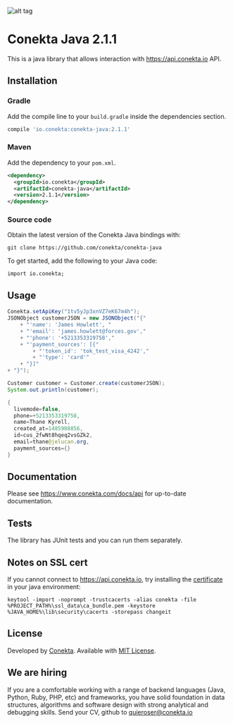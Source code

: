 ![alt tag](https://raw.github.com/conekta/conekta-java/master/readme_files/cover.png)

# Conekta Java 2.1.1

This is a java library that allows interaction with https://api.conekta.io API.

## Installation

### Gradle
Add the compile line to your `build.gradle` inside the dependencies section.

```groovy
compile 'io.conekta:conekta-java:2.1.1'
```

### Maven
Add the dependency to your `pom.xml`.

```xml
<dependency>
  <groupId>io.conekta</groupId>
  <artifactId>conekta-java</artifactId>
  <version>2.1.1</version>
</dependency>
```

### Source code
Obtain the latest version of the Conekta Java bindings with:

    git clone https://github.com/conekta/conekta-java

To get started, add the following to your Java code:

    import io.conekta;

## Usage
```java    
Conekta.setApiKey("1tv5yJp3xnVZ7eK67m4h");
JSONObject customerJSON = new JSONObject("{"
    + "'name': 'James Howlett', "
    + "'email': 'james.howlett@forces.gov',"
    + "'phone': '+5213353319758',"
    + "'payment_sources': [{"
        + "'token_id': 'tok_test_visa_4242',"
        + "'type': 'card'"
    + "}]"
+ "}");

Customer customer = Customer.create(customerJSON);
System.out.println(customer);

{
  livemode=false,
  phone=+5213353319758,
  name=Thane Kyrell,
  created_at=1485908856,
  id=cus_2fwNt8hqeq2vsGZk2,
  email=thane@jelucan.org,
  payment_sources={}
}

```

## Documentation

Please see https://www.conekta.com/docs/api for up-to-date documentation.

## Tests

The library has JUnit tests and you can run them separately.


## Notes on SSL cert

If you cannot connect to https://api.conekta.io, try installing the [certificate](https://github.com/conekta/conekta-java/blob/master/ssl_data/ca_bundle.pem) in your java environment:
```
keytool -import -noprompt -trustcacerts -alias conekta -file %PROJECT_PATH%\ssl_data\ca_bundle.pem -keystore %JAVA_HOME%\lib\security\cacerts -storepass changeit
```

License
-------
Developed by [Conekta](https://www.conekta.io). Available with [MIT License](LICENSE).

We are hiring
-------------

If you are a comfortable working with a range of backend languages (Java, Python, Ruby, PHP, etc) and frameworks, you have solid foundation in data structures, algorithms and software design with strong analytical and debugging skills.
Send your CV, github to quieroser@conekta.io
